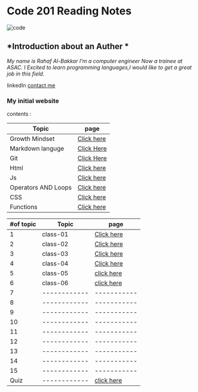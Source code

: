 # **Code 201 Reading Notes**
![code](https://victoria.mediaplanet.com/app/uploads/sites/102/2019/07/mainimage-26.jpg)

## *Introduction about an **Auther** *
*My name is Rahaf Al-Bakkar
 I'm a computer engineer Now a trainee at ASAC. I Excited to learn programming languages,I would like to get a great job in this field.*

linkedIn [contact me](https://www.linkedin.com/in/rahaf-albakkar-b3a63a202/)

### My initial website 
contents :

Topic  | page
------------ | -------------
Growth Mindset | [Click here](https://rahafalbakkar.github.io/Code-201-Reading-Notes/Growthmindest)
Markdown languge |[Click Here](https://rahafalbakkar.github.io/Code-201-Reading-Notes/Markdown)
Git |[Click Here](https://rahafalbakkar.github.io/Code-201-Reading-Notes/Git)
Html  | [Click here](https://rahafalbakkar.github.io/Code-201-Reading-Notes/html)
Js    |[Click here](https://rahafalbakkar.github.io/Code-201-Reading-Notes/js)
Operators AND Loops | [Click here](https://rahafalbakkar.github.io/Code-201-Reading-Notes/Ex&loop)
CSS | [Click here](https://rahafalbakkar.github.io/Code-201-Reading-Notes/cssr)
Functions | [Click here](https://replit.com/@Rahafalbakkar/Code-201-Reading-Notes/function)

#of topic | Topic  | page
------------ |------------ | -----------
1 |class-01 | [Click here ](https://rahafalbakkar.github.io/Code-201-Reading-Notes/class-01)
2|class-02|  [Click here ](https://rahafalbakkar.github.io/Code-201-Reading-Notes/class-02)
3 | class-03 | [Click here](https://rahafalbakkar.github.io/Code-201-Reading-Notes/class-03)|
4| class-04| [Click here ](https://rahafalbakkar.github.io/Code-201-Reading-Notes/class-04)|
5|class-05|[click here](https://github.com/RahafALBAKKAR/Code-201-Reading-Notes-class-05)
6 |class-06| [click here](https://github.com/RahafALBAKKAR/Code-201-Reading-Notes-class-06)|
7|------------ | -----------
8 |------------ | -----------
9|------------ | -----------
10|------------ | -----------
11|------------ | -----------
12 |------------ | -----------
13 |------------ | -----------
14 |------------ | -----------
15 |------------ | -----------
Quiz |------------ | [click here](https://rahafalbakkar.github.io/Code-201-Reading-Notes/Quiz)


            
             
